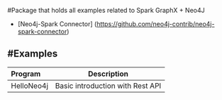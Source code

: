 #Package that holds all examples related to Spark GraphX + Neo4J


- [Neo4j-Spark Connector] (https://github.com/neo4j-contrib/neo4j-spark-connector)


#Examples
----------

| Program          |  Description        |
|:-----------------|:-------------------:|
|HelloNeo4j  |Basic introduction with Rest API   |
